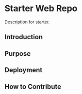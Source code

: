 # Starter Web Repo

Description for starter.
## Introduction


## Purpose


## Deployment


## How to Contribute


